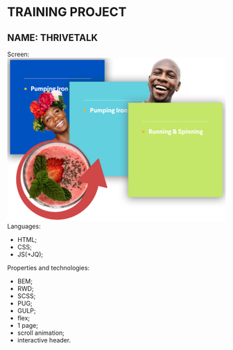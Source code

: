 # TRAINING PROJECT
## NAME: THRIVETALK
Screen:
![Альтернативный текст](THRIVETALK.png)
Languages: 
* HTML;
* CSS;
* JS(+JQ);

Properties and technologies: 
* BEM;
* RWD;
* SCSS;
* PUG;
* GULP;
* flex;
* 1 page;
* scroll animation;
* interactive header.